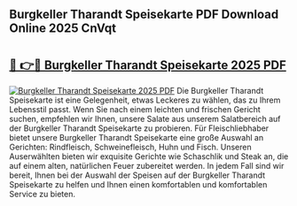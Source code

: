 ## Burgkeller Tharandt Speisekarte PDF Download Online 2025 CnVqt

# <h2><a href="http://gc5oubb.nevu.top/?p=Burgkeller+Tharandt+Speisekarte">🔗 👉🔴 Burgkeller Tharandt Speisekarte 2025 PDF</a></h2>

[![Burgkeller Tharandt Speisekarte 2025 PDF](https://i.imgur.com/dBaPXMq.png)](http://gc5oubb.nevu.top/?p=Burgkeller+Tharandt+Speisekarte)
Die Burgkeller Tharandt Speisekarte ist eine Gelegenheit, etwas Leckeres zu wählen, das zu Ihrem Lebensstil passt. Wenn Sie nach einem leichten und frischen Gericht suchen, empfehlen wir Ihnen, unsere Salate aus unserem Salatbereich auf der Burgkeller Tharandt Speisekarte zu probieren. Für Fleischliebhaber bietet unsere Burgkeller Tharandt Speisekarte eine große Auswahl an Gerichten: Rindfleisch, Schweinefleisch, Huhn und Fisch. Unseren Auserwählten bieten wir exquisite Gerichte wie Schaschlik und Steak an, die auf einem alten, natürlichen Feuer zubereitet werden. In jedem Fall sind wir bereit, Ihnen bei der Auswahl der Speisen auf der Burgkeller Tharandt Speisekarte zu helfen und Ihnen einen komfortablen und komfortablen Service zu bieten.
